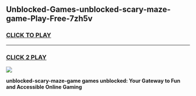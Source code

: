 
## Unblocked-Games-unblocked-scary-maze-game-Play-Free-7zh5v
<h3>
<a href="https://premium76.site?title=unblocked-scary-maze-game&ref=18A1">CLICK TO PLAY</a></h3>
<hr>

<h3>
<a href="https://premium76.site?title=unblocked-scary-maze-game&ref=18A1">CLICK 2 PLAY</a>
  
</h3>

<a href="https://premium76.site?title=unblocked-scary-maze-game&ref=18A1"><img src="https://clearcache.store/games.png"></a>


**unblocked-scary-maze-game games unblocked: Your Gateway to Fun and Accessible Online Gaming**

